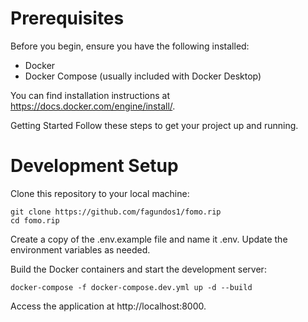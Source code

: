 # Prerequisites

Before you begin, ensure you have the following installed:

- Docker
- Docker Compose (usually included with Docker Desktop)

You can find installation instructions at https://docs.docker.com/engine/install/.

Getting Started
Follow these steps to get your project up and running.

# Development Setup

Clone this repository to your local machine:

    git clone https://github.com/fagundos1/fomo.rip
    cd fomo.rip

Create a copy of the .env.example file and name it .env. Update the environment variables as needed.

Build the Docker containers and start the development server:

    docker-compose -f docker-compose.dev.yml up -d --build

Access the application at http://localhost:8000.
